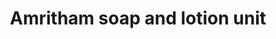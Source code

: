 ---
title: "Amritham soap and lotion unit"
url: /kollam/amritham-soap-and-lotion-unit/
shop: general
---